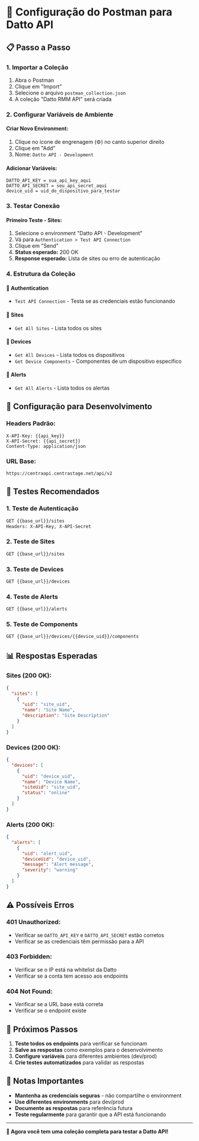 # 🚀 Configuração do Postman para Datto API

## 📋 **Passo a Passo**

### 1. **Importar a Coleção**
1. Abra o Postman
2. Clique em "Import"
3. Selecione o arquivo `postman_collection.json`
4. A coleção "Datto RMM API" será criada

### 2. **Configurar Variáveis de Ambiente**

#### **Criar Novo Environment:**
1. Clique no ícone de engrenagem (⚙️) no canto superior direito
2. Clique em "Add"
3. Nome: `Datto API - Development`

#### **Adicionar Variáveis:**
```
DATTO_API_KEY = sua_api_key_aqui
DATTO_API_SECRET = seu_api_secret_aqui
device_uid = uid_do_dispositivo_para_testar
```

### 3. **Testar Conexão**

#### **Primeiro Teste - Sites:**
1. Selecione o environment "Datto API - Development"
2. Vá para `Authentication > Test API Connection`
3. Clique em "Send"
4. **Status esperado:** 200 OK
5. **Response esperado:** Lista de sites ou erro de autenticação

### 4. **Estrutura da Coleção**

#### **📁 Authentication**
- `Test API Connection` - Testa se as credenciais estão funcionando

#### **📁 Sites**
- `Get All Sites` - Lista todos os sites

#### **📁 Devices**
- `Get All Devices` - Lista todos os dispositivos
- `Get Device Components` - Componentes de um dispositivo específico

#### **📁 Alerts**
- `Get All Alerts` - Lista todos os alertas

## 🔧 **Configuração para Desenvolvimento**

### **Headers Padrão:**
```
X-API-Key: {{api_key}}
X-API-Secret: {{api_secret}}
Content-Type: application/json
```

### **URL Base:**
```
https://centraapi.centrastage.net/api/v2
```

## 🧪 **Testes Recomendados**

### **1. Teste de Autenticação**
```bash
GET {{base_url}}/sites
Headers: X-API-Key, X-API-Secret
```

### **2. Teste de Sites**
```bash
GET {{base_url}}/sites
```

### **3. Teste de Devices**
```bash
GET {{base_url}}/devices
```

### **4. Teste de Alerts**
```bash
GET {{base_url}}/alerts
```

### **5. Teste de Components**
```bash
GET {{base_url}}/devices/{{device_uid}}/components
```

## 📊 **Respostas Esperadas**

### **Sites (200 OK):**
```json
{
  "sites": [
    {
      "uid": "site_uid",
      "name": "Site Name",
      "description": "Site Description"
    }
  ]
}
```

### **Devices (200 OK):**
```json
{
  "devices": [
    {
      "uid": "device_uid",
      "name": "Device Name",
      "siteUid": "site_uid",
      "status": "online"
    }
  ]
}
```

### **Alerts (200 OK):**
```json
{
  "alerts": [
    {
      "uid": "alert_uid",
      "deviceUid": "device_uid",
      "message": "Alert message",
      "severity": "warning"
    }
  ]
}
```

## ⚠️ **Possíveis Erros**

### **401 Unauthorized:**
- Verificar se `DATTO_API_KEY` e `DATTO_API_SECRET` estão corretos
- Verificar se as credenciais têm permissão para a API

### **403 Forbidden:**
- Verificar se o IP está na whitelist da Datto
- Verificar se a conta tem acesso aos endpoints

### **404 Not Found:**
- Verificar se a URL base está correta
- Verificar se o endpoint existe

## 🎯 **Próximos Passos**

1. **Teste todos os endpoints** para verificar se funcionam
2. **Salve as respostas** como exemplos para o desenvolvimento
3. **Configure variáveis** para diferentes ambientes (dev/prod)
4. **Crie testes automatizados** para validar as respostas

## 📝 **Notas Importantes**

- **Mantenha as credenciais seguras** - não compartilhe o environment
- **Use diferentes environments** para dev/prod
- **Documente as respostas** para referência futura
- **Teste regularmente** para garantir que a API está funcionando

---

**🎉 Agora você tem uma coleção completa para testar a Datto API!** 